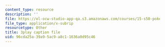```yaml
---
content_type: resource
description: ''
file: https://ol-ocw-studio-app-qa.s3.amazonaws.com/courses/15-s50-poker-theory-and-analytics-january-iap-2015/96cda25a39a95ac9a8c11636a0d95c46_tXVDY1HvrVU.vtt
file_type: application/x-subrip
resourcetype: Other
title: 3play caption file
uid: 96cda25a-39a9-5ac9-a8c1-1636a0d95c46
---
```

